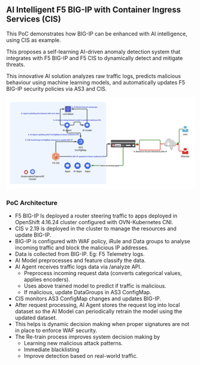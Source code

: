## AI Intelligent F5 BIG-IP with Container Ingress Services (CIS)

This PoC demonstrates how BIG-IP can be enhanced with AI intelligence, using CIS as example.

This proposes a self-learning AI-driven anomaly detection system that integrates with F5 BIG-IP and F5 CIS to dynamically detect and mitigate threats.

This innovative AI solution analyzes raw traffic logs, predicts malicious behaviour using machine learning models, and automatically updates F5 BIG-IP security policies via AS3 and CIS. 


![architecture](https://github.com/trinaths/ai-demo/blob/main/asm-ai-demo/diagram.png)


### PoC Architecture

* F5 BIG-IP Is deployed a router steering traffic to apps deployed in OpenShift 4.16.24 cluster configured with OVN-Kubernetes CNI.
* CIS v 2.19 is deployed in the cluster to manage the resources and update BIG-IP.
* BIG-IP is configured with WAF policy, iRule and Data groups to analyse incoming traffic and block the malicious IP addresses.
* Data is collected from BIG-IP. Eg: F5 Telemetry logs.
* AI Model preprocesses and feature classify the data. 
* AI Agent receives traffic logs data via /analyze API.
  * Preprocess incoming request data (converts categorical values, applies encoders). 
  * Uses above trained model to predict if traffic is malicious.
  * If malicious, update DataGroups in AS3 ConfigMap.
* CIS monitors AS3 ConfigMap changes and updates BIG-IP.
* After request processing, AI Agent stores the request log into local dataset so the AI Model can periodically retrain the model using the updated dataset.
* This helps is dynamic decision making when proper signatures are not in place to enforce WAF security.
* The Re-train process improves system decision making by
  * Learning new malicious attack patterns.
  * Immediate blacklisting 
  * Improve detection based on real-world traffic.
